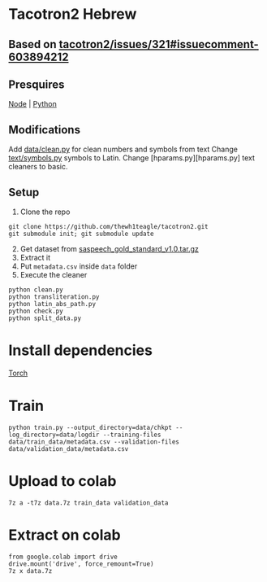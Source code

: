 # Tacotron2 Hebrew

## Based on [tacotron2/issues/321#issuecomment-603894212](https://github.com/NVIDIA/tacotron2/issues/321#issuecomment-603894212)


## Presquires

[Node](https://nodejs.org/en) | [Python](https://python.org)

## Modifications

Add [data/clean.py](data/clean.py) for clean numbers and symbols from text
Change [text/symbols.py](text/symbols.py) symbols to Latin.
Change [hparams.py][hparams.py] text cleaners to basic.


## Setup

1. Clone the repo

```console
git clone https://github.com/thewh1teagle/tacotron2.git
git submodule init; git submodule update
```

2. Get dataset from [saspeech_gold_standard_v1.0.tar.gz](https://openslr.org/134/)
3. Extract it
4. Put `metadata.csv` inside `data` folder
5. Execute the cleaner

```console
python clean.py
python transliteration.py
python latin_abs_path.py
python check.py
python split_data.py
```

# Install dependencies

[Torch](https://pytorch.org/get-started/locally/)


# Train

```console
python train.py --output_directory=data/chkpt --log_directory=data/logdir --training-files data/train_data/metadata.csv --validation-files data/validation_data/metadata.csv
```

# Upload to colab

```console
7z a -t7z data.7z train_data validation_data
```

# Extract on colab

```
from google.colab import drive
drive.mount('drive', force_remount=True)
7z x data.7z
```